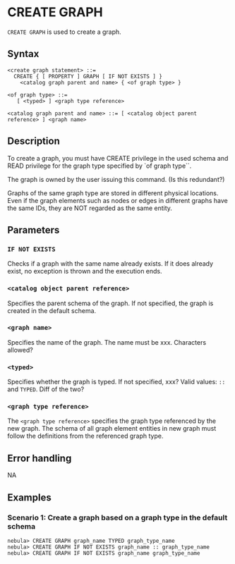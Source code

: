 # CREATE GRAPH

`CREATE GRAPH` is used to create a graph.

## Syntax

```
<create graph statement> ::=
  CREATE { [ PROPERTY ] GRAPH [ IF NOT EXISTS ] }
    <catalog graph parent and name> { <of graph type> }

<of graph type> ::=
   [ <typed> ] <graph type reference>  

<catalog graph parent and name> ::= [ <catalog object parent reference> ] <graph name>
```
## Description


To create a graph, you must have CREATE privilege in the used schema and READ privilege for the graph type specified by `of graph type``.

The graph is owned by the user issuing this command.  (Is this redundant?)

Graphs of the same graph type are stored in different physical locations. Even if the graph elements such as nodes or edges in different graphs have the same IDs, they are NOT regarded as the same entity.


## Parameters

### `IF NOT EXISTS`

Checks if a graph with the same name already exists. If it does already exist, no exception is thrown and the execution ends.
 
### `<catalog object parent reference>`

Specifies the parent schema of the graph. If not specified, the graph is created in the default schema.

### `<graph name>`

Specifies the name of the graph. The name must be xxx. Characters allowed?

### `<typed>`

Specifies whether the graph is typed. If not specified, xxx?
Valid values: `::` and `TYPED`. Diff of the two?

### `<graph type reference>`

The `<graph type reference>` specifies the graph type referenced by the new
graph. The schema of all graph element entities in new graph must follow the
definitions from the referenced graph type.

## Error handling
NA

## Examples

### Scenario 1: Create a graph based on a graph type in the default schema
```
nebula> CREATE GRAPH graph_name TYPED graph_type_name
nebula> CREATE GRAPH IF NOT EXISTS graph_name :: graph_type_name
nebula> CREATE GRAPH IF NOT EXISTS graph_name graph_type_name
```

